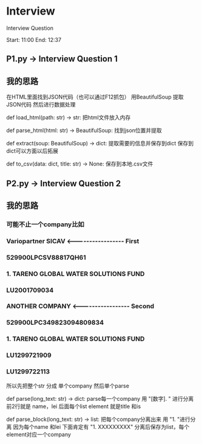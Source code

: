 # Interview
Interview Question

Start: 11:00
End: 12:37

## P1.py -> Interview Question 1
## 我的思路
在HTML里面找到JSON代码（也可以通过F12抓包）
用BeautifulSoup 提取JSON代码
然后进行数据处理

def load_html(path: str) -> str:
  把html文件放入内存
  
def parse_html(html: str) -> BeautifulSoup:
   找到json位置并提取

def extract(soup: BeautifulSoup) -> dict:
  提取需要的信息并保存到dict
  保存到dict可以方面以后拓展

def to_csv(data: dict, title: str) -> None:
  保存到本地.csv文件

## P2.py -> Interview Question 2
## 我的思路


### 可能不止一个company比如
### Variopartner SICAV            <----------------- First
### 529900LPCSV88817QH61
### 1. TARENO GLOBAL WATER SOLUTIONS FUND
### LU2001709034
### ANOTHER COMPANY               <----------------- Second
### 529900LPC349823094809834
### 1. TARENO GLOBAL WATER SOLUTIONS FUND
### LU1299721909
### LU1299722113

所以先把整个str 分成 单个company
然后单个parse

def parse(long_text: str) -> dict:
  parse每一个company
  用 "[数字]. " 进行分离
  前2行就是 name，lei
  后面每个list element 就是title 和is
 
 def parse_block(long_text: str) -> list:
  把每个company分离出来
  用 "1. "进行分离 因为每个name 和lei 下面肯定有 "1. XXXXXXXXX"
  分离后保存为list，每个element对应一个company
  
  
  
